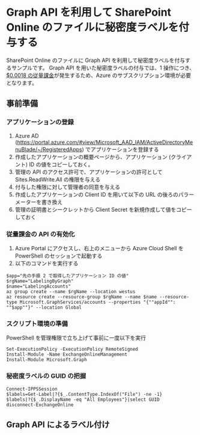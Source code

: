 # Graph API を利用して SharePoint Online のファイルに秘密度ラベルを付与する
SharePoint Online のファイルに Graph API を利用して秘密度ラベルを付与するサンプルです。
Graph API を用いた秘密度ラベルの付与では、1 操作につき、[$0.0018 の従量課金](https://learn.microsoft.com/ja-jp/graph/metered-api-list)が発生するため、Azure のサブスクリプション環境が必要となります。


## 事前準備
### アプリケーションの登録
1. Azure AD (https://portal.azure.com/#view/Microsoft_AAD_IAM/ActiveDirectoryMenuBlade/~/RegisteredApps) でアプリケーションを登録する
2. 作成したアプリケーションの概要ページから、アプリケーション (クライアント) ID の値をコピーしておく。
3. 管理の API のアクセス許可で、アプリケーションの許可として Sites.ReadWrite.All の権限を与える
4. 付与した権限に対して管理者の同意を与える
5. 作成したアプリケーションの Client ID を用いて以下の URL の後ろのパラーメーターを書き換え   
6. 管理の証明書とシークレットから Client Secret を新規作成して値をコピーしておく

### 従量課金の API の有効化
1. Azure Portal にアクセスし、右上のメニューから Azure Cloud Shell を PowerShell のセッションで起動する
2. 以下のコマンドを実行する
```
$app="先の手順 2 で取得したアプリケーション ID の値"
$rgName="LabelingByGraph"
$name="LabelingAccounts"
az group create --name $rgName --location westus
az resource create --resource-group $rgName --name $name --resource-type Microsoft.GraphServices/accounts --properties "{""appId"": ""$app""}" --location Global
```

### スクリプト環境の準備
PowerShell を管理権限で立ち上げて事前に一度以下を実行
```
Set-ExecutionPolicy -ExecutionPolicy RemoteSigned
Install-Module -Name ExchangeOnlineManagement
Install-Module Microsoft.Graph
```

### 秘密度ラベルの GUID の把握
```
Connect-IPPSSession
$labels=Get-Label|?{$_.ContentType.IndexOf("File") -ne -1}
$labels|?{$_.DisplayName -eq "All Employees"}|select GUID
disconnect-ExchangeOnline
```

## Graph API によるラベル付け
```

```


